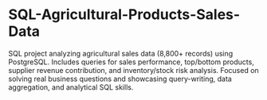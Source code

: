 # SQL-Agricultural-Products-Sales-Data
SQL project analyzing agricultural sales data (8,800+ records) using PostgreSQL. Includes queries for sales performance, top/bottom products, supplier revenue contribution, and inventory/stock risk analysis. Focused on solving real business questions and showcasing query-writing, data aggregation, and analytical SQL skills.

